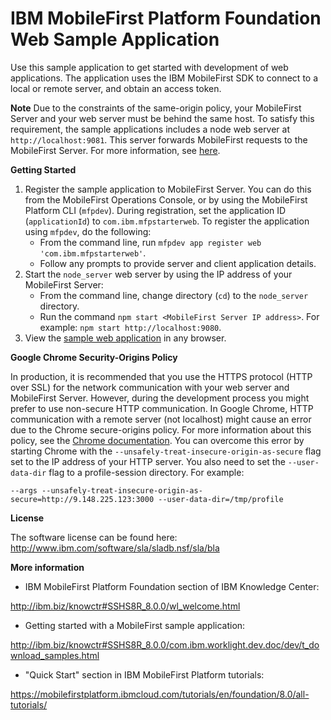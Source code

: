 <!---Licensed Materials - Property of IBM
5725-I43 (C) Copyright IBM Corp. 2016. All Rights Reserved.
US Government Users Restricted Rights - Use, duplication or
disclosure restricted by GSA ADP Schedule Contract with IBM Corp.-->

# IBM MobileFirst Platform Foundation Web Sample Application
Use this sample application to get started with development of web applications.
The application uses the IBM MobileFirst SDK to connect to a local or remote server, and obtain an access token.

**Note** Due to the constraints of the same-origin policy, your MobileFirst Server and your web server must be behind the same host. To satisfy this requirement, the sample applications includes a node web server at `http://localhost:9081`. This server forwards MobileFirst requests to the MobileFirst Server. For more information, see [here](http://www.ibm.com/support/knowledgecenter/SSHS8R_8.0.0/com.ibm.worklight.dev.doc/dev/c_developing_web_apps.html#c_web_apps_dev__same_origin_policy).

**Getting Started**
1. Register the sample application to MobileFirst Server. You can do this from the MobileFirst Operations Console, or by using the MobileFirst Platform CLI (`mfpdev`). During registration, set the application ID (`applicationId`) to `com.ibm.mfpstarterweb`.
   To register the application using `mfpdev`, do the following:
   * From the command line, run `mfpdev app register web 'com.ibm.mfpstarterweb'`.
   * Follow any prompts to provide server and client application details.
2. Start the `node_server` web server by using the IP address of your MobileFirst Server:
   * From the command line, change directory (`cd`) to the `node_server` directory.
   * Run the command `npm start <MobileFirst Server IP address>`. For example: `npm start http://localhost:9080`.
3. View the [sample web application](http://localhost:9081) in any browser.


**Google Chrome Security-Origins Policy**

In production, it is recommended that you use the HTTPS protocol (HTTP over SSL) for the network communication with your web server and MobileFirst Server. However, during the development process you might prefer to use non-secure HTTP communication. In Google Chrome, HTTP communication with a remote server (not localhost) might cause an error due to the Chrome secure-origins policy. For more information about this policy, see the [Chrome documentation](https://www.chromium.org/Home/chromium-security/prefer-secure-origins-for-powerful-new-features). You can overcome this error by starting Chrome with the `--unsafely-treat-insecure-origin-as-secure` flag set to the IP address of your HTTP server. You also need to set  the `--user-data-dir` flag to a profile-session directory. For example:
```
--args --unsafely-treat-insecure-origin-as-secure=http://9.148.225.123:3000 --user-data-dir=/tmp/profile
```

**License**

The software license can be found here: http://www.ibm.com/software/sla/sladb.nsf/sla/bla

**More information**

- IBM MobileFirst Platform Foundation section of IBM Knowledge Center:

 http://ibm.biz/knowctr#SSHS8R_8.0.0/wl_welcome.html

- Getting started with a MobileFirst sample application:

 http://ibm.biz/knowctr#SSHS8R_8.0.0/com.ibm.worklight.dev.doc/dev/t_download_samples.html

- "Quick Start" section in IBM MobileFirst Platform tutorials:

 https://mobilefirstplatform.ibmcloud.com/tutorials/en/foundation/8.0/all-tutorials/
